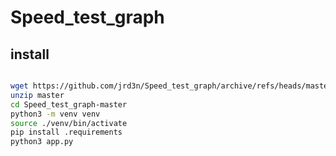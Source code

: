 # Speed_test_graph

## install

```bash

wget https://github.com/jrd3n/Speed_test_graph/archive/refs/heads/master.zip
unzip master
cd Speed_test_graph-master
python3 -m venv venv
source ./venv/bin/activate
pip install .requirements
python3 app.py


```